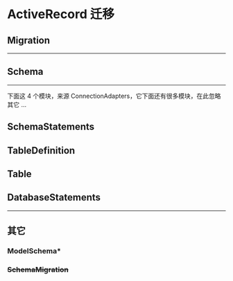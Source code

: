 # ActiveRecord 迁移

## Migration

---

## Schema

---

下面这 4 个模块，来源 ConnectionAdapters，它下面还有很多模块，在此忽略其它 ...

## SchemaStatements

## TableDefinition

## Table

## DatabaseStatements

---

## 其它

### ModelSchema*

### ~~SchemaMigration~~

